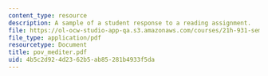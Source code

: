 ```yaml
---
content_type: resource
description: A sample of a student response to a reading assignment.
file: https://ol-ocw-studio-app-qa.s3.amazonaws.com/courses/21h-931-seminar-in-historical-methods-spring-2004/4b5c2d924d2362b5ab85281b4933f5da_pov_mediter.pdf
file_type: application/pdf
resourcetype: Document
title: pov_mediter.pdf
uid: 4b5c2d92-4d23-62b5-ab85-281b4933f5da
---
```

